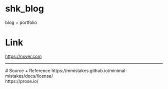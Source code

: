 # shk_blog
blog + portfolio

# Link
https://nxver.com

<hr>
# Source + Reference
https://mmistakes.github.io/minimal-mistakes/docs/license/
<br>
https://prose.io/
